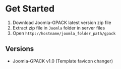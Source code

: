 # Get Started
1. Download Joomla-GPACK latest version zip file
2. Extract zip file in `Joomla` folder in server files
3. Open `http://hostname/joomla_folder_path/gpack`

## Versions
- Joomla-GPACK v1.0 (Template favicon changer)
